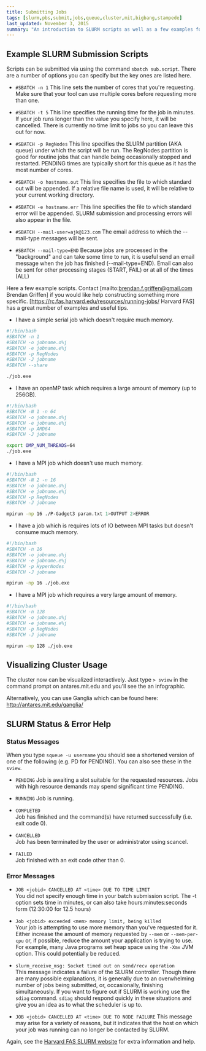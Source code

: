 ```yaml
---
title: Submitting Jobs
tags: [slurm,pbs,submit,jobs,queue,cluster,mit,bigbang,stampede]
last_updated: November 3, 2015
summary: "An introduction to SLURM scripts as well as a few examples for submitting jobs to the cluster."
---
```


## Example SLURM Submission Scripts

Scripts can be submitted via using the command `sbatch sub.script`. There are a number of options you can specify but the key ones are listed here.

* `#SBATCH -n 1`
This line sets the number of cores that you're requesting. Make sure that your tool can use multiple cores before requesting more than one.

* `#SBATCH -t 5`
This line specifies the running time for the job in minutes. If your job runs longer than the value you specify here, it will be cancelled. There is currently no time limit to jobs so you can leave this out for now.

* `#SBATCH -p RegNodes`
This line specifies the SLURM partition (AKA queue) under which the script will be run. The RegNodes partition is good for routine jobs that can handle being occasionally stopped and restarted. PENDING times are typically short for this queue as it has the most number of cores.

* `#SBATCH -o hostname.out`
This line specifies the file to which standard out will be appended. If a relative file name is used, it will be relative to your current working directory.

* `#SBATCH -e hostname.err`
This line specifies the file to which standard error will be appended. SLURM submission and processing errors will also appear in the file.

* `#SBATCH --mail-user=ajk@123.com`
The email address to which the --mail-type messages will be sent.

* `#SBATCH --mail-type=END`
Because jobs are processed in the "background" and can take some time to run, it is useful send an email message when the job has finished (--mail-type=END). Email can also be sent for other processing stages (START, FAIL) or at all of the times (ALL)

Here a few example scripts. Contact [mailto:brendan.f.griffen@gmail.com Brendan Griffen] if you would like help constructing something more specific. [https://rc.fas.harvard.edu/resources/running-jobs/ Harvard FAS] has a great number of examples and useful tips.

* I have a simple serial job which doesn't require much memory.

```bash
#!/bin/bash
#SBATCH -n 1
#SBATCH -o jobname.o%j
#SBATCH -e jobname.e%j
#SBATCH -p RegNodes
#SBATCH -J jobname
#SBATCH --share

./job.exe
```

* I have an openMP task which requires a large amount of memory (up to 256GB).

```bash
#!/bin/bash
#SBATCH -N 1 -n 64
#SBATCH -o jobname.o%j
#SBATCH -e jobname.e%j
#SBATCH -p AMD64
#SBATCH -J jobname

export OMP_NUM_THREADS=64
./job.exe
```

* I have a MPI job which doesn't use much memory.

```bash
#!/bin/bash
#SBATCH -N 2 -n 16
#SBATCH -o jobname.o%j
#SBATCH -e jobname.e%j
#SBATCH -p RegNodes
#SBATCH -J jobname

mpirun -np 16 ./P-Gadget3 param.txt 1>OUTPUT 2>ERROR
```

* I have a job which is requires lots of IO between MPI tasks but doesn't consume much memory.

```bash
#!/bin/bash
#SBATCH -n 16
#SBATCH -o jobname.o%j
#SBATCH -e jobname.e%j
#SBATCH -p HyperNodes
#SBATCH -J jobname

mpirun -np 16 ./job.exe
```

* I have a MPI job which requires a very large amount of memory.

```bash
#!/bin/bash
#SBATCH -n 128
#SBATCH -o jobname.o%j
#SBATCH -e jobname.e%j
#SBATCH -p RegNodes
#SBATCH -J jobname

mpirun -np 128 ./job.exe
```

## Visualizing Cluster Usage
The cluster now can be visualized interactively. Just type `> sview` in the command prompt on antares.mit.edu and you'll see the an infographic.

Alternatively, you can use Ganglia which can be found here: http://antares.mit.edu/ganglia/

## SLURM Status & Error Help 

### Status Messages
When you type `squeue -u username` you should see a shortened version of one of the following (e.g. PD for PENDING). You can also see these in the `sview`.

* `PENDING` 
Job is awaiting a slot suitable for the requested resources. Jobs with high resource demands may spend significant time PENDING.

* `RUNNING` 
Job is running.

* `COMPLETED`   
Job has finished and the command(s) have returned successfully (i.e. exit code 0).

* `CANCELLED`   
Job has been terminated by the user or administrator using scancel.

* `FAILED`  
Job finished with an exit code other than 0.

### Error Messages 

* `JOB <jobid> CANCELLED AT <time> DUE TO TIME LIMIT`   
You did not specify enough time in your batch submission script. The -t option sets time in minutes, or can also take hours:minutes:seconds form (12:30:00 for 12.5 hours)

* `Job <jobid> exceeded <mem> memory limit, being killed`   
Your job is attempting to use more memory than you've requested for it. Either increase the amount of memory requested by `--mem` or `--mem-per-cpu` or, if possible, reduce the amount your application is trying to use. For example, many Java programs set heap space using the `-Xmx` JVM option. This could potentially be reduced.

* `slurm_receive_msg: Socket timed out on send/recv operation`  
This message indicates a failure of the SLURM controller. Though there are many possible explanations, it is generally due to an overwhelming number of jobs being submitted, or, occasionally, finishing simultaneously. If you want to figure out if SLURM is working use the `sdiag` command. `sdiag` should respond quickly in these situations and give you an idea as to what the scheduler is up to.

* `JOB <jobid> CANCELLED AT <time> DUE TO NODE FAILURE`
This message may arise for a variety of reasons, but it indicates that the host on which your job was running can no longer be contacted by SLURM.

Again, see the [Harvard FAS SLURM website](https://rc.fas.harvard.edu/resources/running-jobs/) for extra information and help.